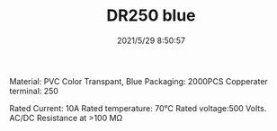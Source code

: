 ﻿---
layout: post 
title: DR250 blue
tags: 250
categories: housing-terminal
overview: Sleveet,180,PVC
series: DF
part_number: 0500-1
thumb_img: 
small_img: static/202105/500-20210529.jpg
date: 2021/5/29 8:50:57
---


Material: PVC
Color Transpant, Blue
Packaging: 2000PCS
Copperater terminal:  250

Rated Current: 10A
Rated temperature: 70℃
Rated voltage:500 Volts. AC/DC
Resistance at >100 MΩ

